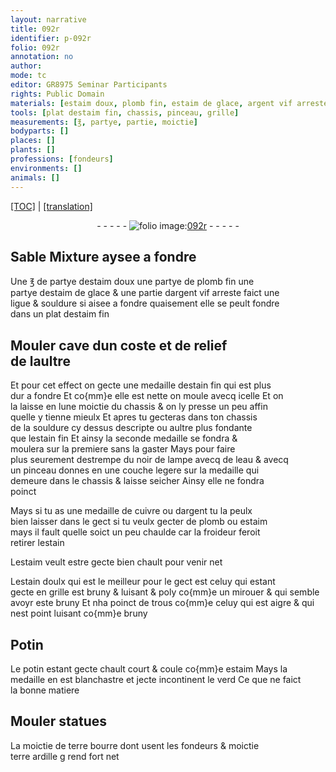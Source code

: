 ```yaml
---
layout: narrative
title: 092r
identifier: p-092r
folio: 092r
annotation: no
author:
mode: tc
editor: GR8975 Seminar Participants
rights: Public Domain
materials: [estaim doux, plomb fin, estaim de glace, argent vif arreste, souldure, estaim fin, estain fin, noir de lampe, eau, cuivre, argent, plomb, estaim, estain, estain doulx, Potin, potin, terre bourre dont usent les fondeurs, terre ardille]
tools: [plat destaim fin, chassis, pinceau, grille]
measurements: [℥, partye, partie, moictie]
bodyparts: []
places: []
plants: []
professions: [fondeurs]
environments: []
animals: []
---
```


<p><a href="{{ site.baseurl }}/diplomatic/" target="_blank">[TOC]</a> | <a href="{{ site.baseurl }}/texts/p-092r_tl/ target="_blank"">[translation]</a></p><div class="folio" align="center">- - - - - <a href="http://gallica.bnf.fr/ark:/12148/btv1b10500001g/f189.image" target="_blank"><img src="https://cu-mkp.github.io/2017-workshop-edition/assets/photo-icon.png" alt="folio image: " style="display:inline-block; margin-bottom:-3px;"/>092r</a> - - - - - </div>  
  

## <span class="del">Sable</span> Mixture aysee a fondre

 
Une <span class="del"><span class="ms">℥</span> de</span> <span class="ms">partye</span> d<span class="m">estaim doux</span> une <span class="ms">partye</span> de <span class="m">plomb fin</span> une<br/> <span class="ms">partye</span> d<span class="m">estaim de glace</span> & une <span class="ms">partie</span> d<span class="m">argent vif arreste</span> faict une<br/> ligue & <span class="m">souldure</span> si aisee a fondre quaisement elle se peult fondre<br/> dans un <span class="tl">plat d<span class="m">estaim fin</span></span>
 
 
  

## Mouler cave dun coste et de relief<br/> de laultre

 
Et pour cet effect on gecte une medaille d<span class="m">estain fin</span> qui est plus<br/> dur a fondre Et co{mm}e elle est nette on moule avecq icelle Et on<br/> la laisse en lune moictie du <span class="tl">chassis</span> & on ly presse un peu affin<br/> quelle y tienne mieulx Et apres tu gecteras dans ton <span class="tl">chassis</span><br/> de la <span class="m">souldure</span> cy dessus descripte ou aultre plus fondante<br/> que l<span class="m">estain fin</span> Et ainsy la seconde medaille se fondra &<br/> moulera sur la premiere sans la gaster Mays pour faire<br/> plus seurement destrempe du <span class="m">noir de lampe</span> avecq de l<span class="m">eau</span> & avecq<br/> un <span class="tl">pinceau</span> donnes en une couche legere sur la medaille qui<br/> demeure dans le <span class="tl">chassis</span> & laisse seicher Ainsy elle ne fondra<br/> poinct
 
Mays si tu as une medaille de <span class="m">cuivre</span> ou d<span class="m">argent</span> tu la peulx<br/> bien laisser dans le gect si tu veulx gecter de <span class="m">plomb</span> ou <span class="m">estaim</span><br/> mays il fault quelle soict un peu chaulde car la froideur feroit<br/> retirer l<span class="m">estain</span>
 
L<span class="m">estaim</span> veult estre gecte bien chault pour venir net
 
L<span class="m">estain doulx</span> qui est le meilleur pour le gect est celuy qui estant<br/> gecte en <span class="tl">grille</span> est <span class="del">bruny &</span> luisant & poly co{mm}e un mirouer & qui semble<br/> avoyr este bruny Et nha poinct de trous co{mm}e celuy qui est aigre & qui<br/> nest point luisant co{mm}e bruny
 
 
  

## <span class="m">Potin</span>

 
Le <span class="m">potin</span> estant gecte chault court & coule co{mm}e <span class="m">estaim</span> Mays la<br/> medaille en est blanchastre et jecte incontinent le verd Ce que ne faict<br/> la bonne matiere
 
 
  

## Mouler statues

 
La <span class="ms">moictie</span> de <span class="m">terre bourre dont usent les <span class="pro">fondeurs</span></span> & <span class="ms">moictie</span><br/> <span class="m">terre ardille</span> <span class="del">g</span> rend fort net
 
